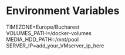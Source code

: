 # Environment Variables

TIMEZONE=Europe/Bucharest </br>
VOLUMES_PATH=/docker-volumes </br>
MEDIA_HDD_PATH=/mnt/pool </br>
SERVER_IP=add_your_VMserver_ip_here </br>

